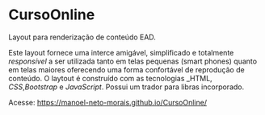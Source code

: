 # CursoOnline
 Layout para renderização de conteúdo EAD. 
 
 Este layout fornece uma interce amigável, simplificado e totalmente _responsível_ a ser utilizada tanto em telas pequenas (smart phones) quanto em telas maiores oferecendo uma forma confortável de reprodução de conteúdo. O laytout é construído com as tecnologias _HTML, _CSS_,_Bootstrap_ e _JavaScript_. Possui um trador para libras incorporado.
 
 Acesse: <https://manoel-neto-morais.github.io/CursoOnline/>

